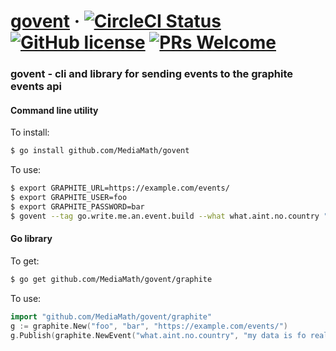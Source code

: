 # [govent](https://github.com/MediaMath/govent) &middot; [![CircleCI Status](https://circleci.com/gh/MediaMath/govent.svg?style=shield)](https://circleci.com/gh/MediaMath/govent) [![GitHub license](https://img.shields.io/badge/license-BSD3-blue.svg)](https://github.com/MediaMath/govent/blob/master/LICENSE) [![PRs Welcome](https://img.shields.io/badge/PRs-welcome-brightgreen.svg)](https://github.com/MediaMath/govent/blob/master/CONTRIBUTING.md)

### govent - cli and library for sending events to the graphite events api

#### Command line utility
To install:

```bash
$ go install github.com/MediaMath/govent
```

To use:

```bash
$ export GRAPHITE_URL=https://example.com/events/ 
$ export GRAPHITE_USER=foo 
$ export GRAPHITE_PASSWORD=bar 
$ govent --tag go.write.me.an.event.build --what what.aint.no.country "my data is fo realz"
```

#### Go library

To get:

```bash
$ go get github.com/MediaMath/govent/graphite
```

To use:

```go
import "github.com/MediaMath/govent/graphite"
g := graphite.New("foo", "bar", "https://example.com/events/")
g.Publish(graphite.NewEvent("what.aint.no.country", "my data is fo realz", "go.write.me.an.event.build"))
```
